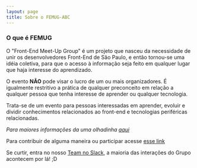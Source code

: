 ```yaml
---
layout: page
title: Sobre o FEMUG-ABC
---
```

### O que é FEMUG

O "Front-End Meet-Up Group" é um projeto que nasceu da necessidade de unir os desenvolvedores Front-End de São Paulo, e então tornou-se uma idéia coletiva, para que o acesso à informação seja feito em qualquer lugar que haja interesse do aprendizado.

O evento **NÃO** pode visar o lucro de um ou mais organizadores. É igualmente restritivo a prática de qualquer preconceito em relação a qualquer pessoa que tenha interesse de aprender ou qualquer tecnologia.

Trata-se de um evento para pessoas interessadas em aprender, evoluir e dividir conhecimentos relacionados ao front-end e tecnologias periféricas relacionadas.

*Para maiores informações da uma olhadinha [aqui](https://github.com/femug/femug "FEMUG BR")*

Para contribuir de alguma maneira ou participar acesse [esse link](http://www.meetup.com/pt-BR/femug-abc/ "FEMUG ABC")

Se curtir, entra no nosso [Team no Slack](https://github.com/abc-dev/slack), a maioria das interações do Grupo acontecem por lá! ;D
